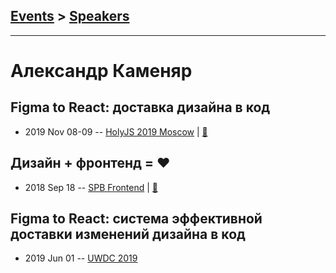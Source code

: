 ## [Events](../README.md) > [Speakers](../speakers.md)
---

# Александр Каменяр

## Figma to React: доставка дизайна в код
- 2019 Nov 08-09 -- [HolyJS 2019 Moscow](https://www.youtube.com/watch?v=A3CamtT9VBs)  | [:notebook:](https://downloads.ctfassets.net/nn534z2fqr9f/14dQ7m3Vo8FkGLgyXXMc22/a1bbb10feac3a50bfe6682510b29a38c/HolyJs_-_Figma_to_React.pdf)  
## Дизайн + фронтенд &#x3D; ❤
- 2018 Sep 18 -- [SPB Frontend](https://www.youtube.com/watch?v=EHThko5fj5w)  | [:notebook:](https://goo.gl/osBknm)  
## Figma to React: система эффективной доставки изменений дизайна в код
- 2019 Jun 01 -- [UWDC 2019](https://youtu.be/0Ol1XHk3vsA)    
